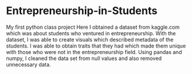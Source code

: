# Entrepreneurship-in-Students
My first python class project
Here I obtained a dataset from kaggle.com which was about students who ventured in entrepreneurship.
With the dataset, I was able to create visuals which described metadata of the students.
I was able to obtain traits that they had which made them unique with those who were not in the entrepreneurship field.
Using pandas and numpy, I cleaned the data set from null values and also removed unnecessary data.
